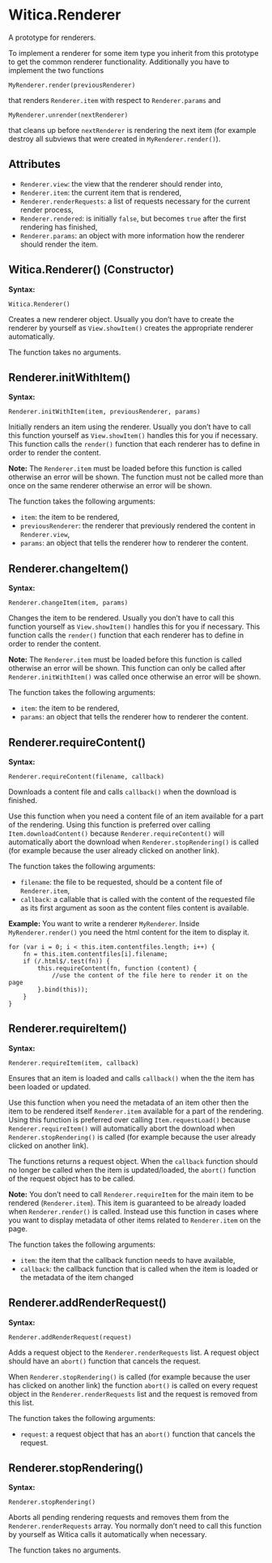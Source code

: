 # Witica.Renderer

A prototype for renderers. 

To implement a renderer for some item type you inherit from this prototype to get the common renderer functionality. Additionally you have to implement the two functions

	MyRenderer.render(previousRenderer)

that renders `Renderer.item` with respect to `Renderer.params` and

	MyRenderer.unrender(nextRenderer)

that cleans up before `nextRenderer` is rendering the next item (for example destroy all subviews that were created in `MyRenderer.render()`).

## Attributes

* `Renderer.view`: the view that the renderer should render into,
* `Renderer.item`: the current item that is rendered,
* `Renderer.renderRequests`: a list of requests necessary for the current render process,
* `Renderer.rendered`: is initially `false`, but becomes `true` after the first rendering has finished,
* `Renderer.params`: an object with more information how the renderer should render the item.

## Witica.Renderer() (Constructor)

**Syntax:**

	Witica.Renderer()

Creates a new renderer object. Usually you don’t have to create the renderer by yourself as `View.showItem()` creates the appropriate renderer automatically.

The function takes no arguments.

## Renderer.initWithItem()

**Syntax:**

	Renderer.initWithItem(item, previousRenderer, params)

Initially renders an item using the renderer. Usually you don’t have to call this function yourself as `View.showItem()` handles this for you if necessary. This function calls the `render()` function that each renderer has to define in order to render the content.

**Note:** The `Renderer.item` must be loaded before this function is called otherwise an error will be shown. The function must not be called more than once on the same renderer otherwise an error will be shown.

The function takes the following arguments:

* `item`: the item to be rendered,
* `previousRenderer`: the renderer that previously rendered the content in `Renderer.view`,
* `params`: an object that tells the renderer how to renderer the content.


## Renderer.changeItem()

**Syntax:**

	Renderer.changeItem(item, params)

Changes the item to be rendered. Usually you don’t have to call this function yourself as `View.showItem()` handles this for you if necessary. This function calls the `render()` function that each renderer has to define in order to render the content.

**Note:** The `Renderer.item` must be loaded before this function is called otherwise an error will be shown. This function can only be called after `Renderer.initWithItem()` was called once otherwise an error will be shown.

The function takes the following arguments:

* `item`: the item to be rendered,
* `params`: an object that tells the renderer how to renderer the content.

## Renderer.requireContent()

**Syntax:**

	Renderer.requireContent(filename, callback)

Downloads a content file and calls `callback()` when the download is finished.

Use this function when you need a content file of an item available for a part of the rendering. Using this function is preferred over calling `Item.downloadContent()` because `Renderer.requireContent()` will automatically abort the download when `Renderer.stopRendering()` is called (for example because the user already clicked on another link).

The function takes the following arguments:

* `filename`: the file to be requested, should be a content file of `Renderer.item`, 
* `callback`: a callable that is called with the content of the requested file as its first argument as soon as the content files content is available.

**Example:** You want to write a renderer `MyRenderer`. Inside `MyRenderer.render()` you need the html content for the item to display it.

	for (var i = 0; i < this.item.contentfiles.length; i++) {
		fn = this.item.contentfiles[i].filename;
		if (/.html$/.test(fn)) {
			this.requireContent(fn, function (content) {
				//use the content of the file here to render it on the page
			}.bind(this));
		}
	}

## Renderer.requireItem()

**Syntax:**

	Renderer.requireItem(item, callback)

Ensures that an item is loaded and calls `callback()` when the the item has been loaded or updated.

Use this function when you need the metadata of an item other then the item to be rendered itself `Renderer.item` available for a part of the rendering. Using this function is preferred over calling `Item.requestLoad()` because `Renderer.requireItem()` will automatically abort the download when `Renderer.stopRendering()` is called (for example because the user already clicked on another link).

The functions returns a request object. When the `callback` function should no longer be called when the item is updated/loaded, the `abort()` function of the request object has to be called.

**Note:** You don’t need to call `Renderer.requireItem` for the main item to be rendered (`Renderer.item`). This item is guaranteed to be already loaded when `Renderer.render()` is called. Instead use this function in cases where you want to display metadata of other items related to `Renderer.item` on the page.

The function takes the following arguments:

* `item`: the item that the callback function needs to have available,
* `callback`: the callback function that is called when the item is loaded or the metadata of the item changed

## Renderer.addRenderRequest()

**Syntax:**

	Renderer.addRenderRequest(request)

Adds a request object to the `Renderer.renderRequests` list. A request object should have an `abort()` function that cancels the request.

When `Renderer.stopRendering()` is called (for example because the user has clicked on another link) the function `abort()` is called on every request object in the `Renderer.renderRequests` list and the request is removed from this list. 

The function takes the following arguments:

* `request`: a request object that has an `abort()` function that cancels the request.

## Renderer.stopRendering()

**Syntax:**

	Renderer.stopRendering()

Aborts all pending rendering requests and removes them from the `Renderer.renderRequests` array. You normally don’t need to call this function by yourself as Witica calls it automatically when necessary.

The function takes no arguments.